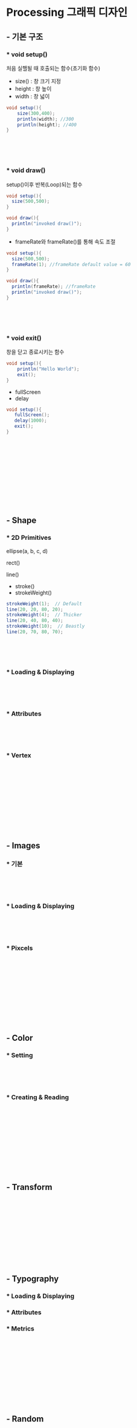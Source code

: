 # Processing 그래픽 디자인

## - 기본 구조

### * void setup() 

처음 실핼될 때 호출되는 함수(초기화 함수)

 - size() : 창 크기 지정
 - height : 창 높이
 - width : 창 넓이

```java
void setup(){
    size(300,400);
    println(width); //300
    println(height); //400
}
```
<br><br><br>

### * void draw()

setup()이후 반복(Loop)되는 함수

```java
void setup(){
  size(500,500);
}

void draw(){
  println("invoked draw()"); 
}
```

 - frameRate와 frameRate()를 통해 속도 조절

```java
void setup(){
  size(500,500);
  frameRate(1); //frameRate default value = 60
}

void draw(){
  println(frameRate); //frameRate
  println("invoked draw()"); 
}
```

<br><br><br>

### * void exit()

창을 닫고 종료시키는 함수

```java
void setup(){
    println("Hello World");
    exit();
}
```

 - fullScreen
 - delay
```java
void setup(){
   fullScreen();
   delay(1000);
   exit();
}
```

<br><br><br><br><br>
<br><br><br><br><br>

## - Shape

### * 2D Primitives
	

ellipse(a, b, c, d)

rect()

line()
 - stroke()
 - strokeWeight()
```java
strokeWeight(1);  // Default
line(20, 20, 80, 20);
strokeWeight(4);  // Thicker
line(20, 40, 80, 40);
strokeWeight(10);  // Beastly
line(20, 70, 80, 70);
```

<br><br><br>

### * Loading & Displaying

<br><br><br>

### * Attributes

<br><br><br>

### * Vertex

<br><br><br><br><br>
<br><br><br><br><br>

## - Images

### * 기본

<br><br><br>

### * Loading & Displaying

<br><br><br>

### * Pixcels

<br><br><br><br><br>
<br><br><br><br><br>

## - Color

### * Setting

<br><br><br>

### * Creating & Reading

<br><br><br><br><br>
<br><br><br><br><br>

## - Transform

<br><br><br><br><br>
<br><br><br><br><br>

## - Typography

### * Loading & Displaying

### * Attributes

### * Metrics

<br><br><br><br><br>
<br><br><br><br><br>

## - Random

<br><br><br><br><br>
<br><br><br><br><br>

## - Input Interact

### * Mouse

### * Keyboard